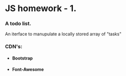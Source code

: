 # **JS homework - 1.**

### A todo list.
An iterface to manupulate a locally stored array of "tasks" <br>

### **CDN's:**
- #### Bootstrap
- #### Font-Awesome
